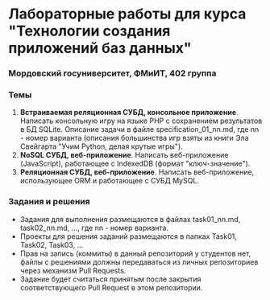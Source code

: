 # Лабораторные работы для курса "Технологии создания приложений баз данных"
### Мордовский госуниверситет, ФМиИТ, 402 группа

### Темы
1. **Встраиваемая реляционная СУБД, консольное приложение**. Написать консольную игру на языке PHP с сохранением результатов в БД SQLite. Описание задачи в файле specification_01_nn.md, где nn - номер варианта (описания большинства игр взяты из книги Эла Свейгарта "Учим Python, делая крутые игры").
2. **NoSQL СУБД, веб-приложение**. Написать веб-приложение (JavaScript), работающее с IndexedDB (формат "ключ-значение").
3. **Реляционная СУБД, веб-приложение**. Написать веб-приложение, использующее ORM и работающее с СУБД MySQL.

### Задания и решения
* Задания для выполнения размещаются в файлах task01_nn.md, task02_nn.md, ..., где nn - номер варианта.
* Проекты для решения заданий размещаются в папках Task01, Task02, Task03, ...
* Прав на запись (коммиты) в данный репозиторий у студентов нет, файлы с решениями должны передаваться из личных репозиториев через механизм Pull Requests.
* Задание будет считаться принятым после закрытия соответствующего Pull Request в этом репозитории.

